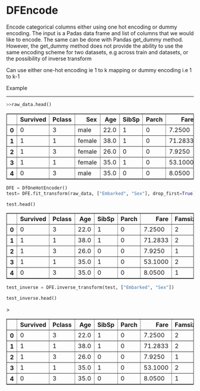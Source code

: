 # DFEncode

  Encode categorical columns either using one hot encoding or dummy encoding.
  The input is a Padas data frame and list of columns that we would like to encode.
  The same can be done with Pandas get_dummy method. However, the get_dummy method does not
  provide the ability to use the same encoding scheme for two datasets, e.g across train
  and datasets, or the possibility of inverse transform

  Can use either one-hot encoding ie 1 to k mapping or dummy encoding i.e 1 to k-1

  Example
  _________

  ```python
  >>raw_data.head()
  ```  
  <div>
  <table border="1" class="dataframe">
    <thead>
      <tr style="text-align: right;">
        <th></th>
        <th>Survived</th>
        <th>Pclass</th>
        <th>Sex</th>
        <th>Age</th>
        <th>SibSp</th>
        <th>Parch</th>
        <th>Fare</th>
        <th>Embarked</th>
        <th>Famsize</th>
      </tr>
    </thead>
    <tbody>
      <tr>
        <th>0</th>
        <td>0</td>
        <td>3</td>
        <td>male</td>
        <td>22.0</td>
        <td>1</td>
        <td>0</td>
        <td>7.2500</td>
        <td>S</td>
        <td>2</td>
      </tr>
      <tr>
        <th>1</th>
        <td>1</td>
        <td>1</td>
        <td>female</td>
        <td>38.0</td>
        <td>1</td>
        <td>0</td>
        <td>71.2833</td>
        <td>C</td>
        <td>2</td>
      </tr>
      <tr>
        <th>2</th>
        <td>1</td>
        <td>3</td>
        <td>female</td>
        <td>26.0</td>
        <td>0</td>
        <td>0</td>
        <td>7.9250</td>
        <td>S</td>
        <td>1</td>
      </tr>
      <tr>
        <th>3</th>
        <td>1</td>
        <td>1</td>
        <td>female</td>
        <td>35.0</td>
        <td>1</td>
        <td>0</td>
        <td>53.1000</td>
        <td>S</td>
        <td>2</td>
      </tr>
      <tr>
        <th>4</th>
        <td>0</td>
        <td>3</td>
        <td>male</td>
        <td>35.0</td>
        <td>0</td>
        <td>0</td>
        <td>8.0500</td>
        <td>S</td>
        <td>1</td>
      </tr>
    </tbody>
  </table>
  </div>

  ```python
  DFE = DfOneHotEncoder()
  test= DFE.fit_transform(raw_data, ["Embarked", "Sex"], drop_first=True)
  ```


  ```python
  test.head()
  ```




  <div>
  <table border="1" class="dataframe">
    <thead>
      <tr style="text-align: right;">
        <th></th>
        <th>Survived</th>
        <th>Pclass</th>
        <th>Age</th>
        <th>SibSp</th>
        <th>Parch</th>
        <th>Fare</th>
        <th>Famsize</th>
        <th>Embarked_Q</th>
        <th>Embarked_S</th>
        <th>Sex_male</th>
      </tr>
    </thead>
    <tbody>
      <tr>
        <th>0</th>
        <td>0</td>
        <td>3</td>
        <td>22.0</td>
        <td>1</td>
        <td>0</td>
        <td>7.2500</td>
        <td>2</td>
        <td>0.0</td>
        <td>1.0</td>
        <td>1.0</td>
      </tr>
      <tr>
        <th>1</th>
        <td>1</td>
        <td>1</td>
        <td>38.0</td>
        <td>1</td>
        <td>0</td>
        <td>71.2833</td>
        <td>2</td>
        <td>0.0</td>
        <td>0.0</td>
        <td>0.0</td>
      </tr>
      <tr>
        <th>2</th>
        <td>1</td>
        <td>3</td>
        <td>26.0</td>
        <td>0</td>
        <td>0</td>
        <td>7.9250</td>
        <td>1</td>
        <td>0.0</td>
        <td>1.0</td>
        <td>0.0</td>
      </tr>
      <tr>
        <th>3</th>
        <td>1</td>
        <td>1</td>
        <td>35.0</td>
        <td>1</td>
        <td>0</td>
        <td>53.1000</td>
        <td>2</td>
        <td>0.0</td>
        <td>1.0</td>
        <td>0.0</td>
      </tr>
      <tr>
        <th>4</th>
        <td>0</td>
        <td>3</td>
        <td>35.0</td>
        <td>0</td>
        <td>0</td>
        <td>8.0500</td>
        <td>1</td>
        <td>0.0</td>
        <td>1.0</td>
        <td>1.0</td>
      </tr>
    </tbody>
  </table>
  </div>




  ```python
  test_inverse = DFE.inverse_transform(test, ["Embarked", "Sex"])
  ```


  ```python
  test_inverse.head()
  ```




  <div>>
  <table border="1" class="dataframe">
    <thead>
      <tr style="text-align: right;">
        <th></th>
        <th>Survived</th>
        <th>Pclass</th>
        <th>Age</th>
        <th>SibSp</th>
        <th>Parch</th>
        <th>Fare</th>
        <th>Famsize</th>
        <th>Embarked</th>
        <th>Sex</th>
      </tr>
    </thead>
    <tbody>
      <tr>
        <th>0</th>
        <td>0</td>
        <td>3</td>
        <td>22.0</td>
        <td>1</td>
        <td>0</td>
        <td>7.2500</td>
        <td>2</td>
        <td>S</td>
        <td>male</td>
      </tr>
      <tr>
        <th>1</th>
        <td>1</td>
        <td>1</td>
        <td>38.0</td>
        <td>1</td>
        <td>0</td>
        <td>71.2833</td>
        <td>2</td>
        <td>C</td>
        <td>female</td>
      </tr>
      <tr>
        <th>2</th>
        <td>1</td>
        <td>3</td>
        <td>26.0</td>
        <td>0</td>
        <td>0</td>
        <td>7.9250</td>
        <td>1</td>
        <td>S</td>
        <td>female</td>
      </tr>
      <tr>
        <th>3</th>
        <td>1</td>
        <td>1</td>
        <td>35.0</td>
        <td>1</td>
        <td>0</td>
        <td>53.1000</td>
        <td>2</td>
        <td>S</td>
        <td>female</td>
      </tr>
      <tr>
        <th>4</th>
        <td>0</td>
        <td>3</td>
        <td>35.0</td>
        <td>0</td>
        <td>0</td>
        <td>8.0500</td>
        <td>1</td>
        <td>S</td>
        <td>male</td>
      </tr>
    </tbody>
  </table>
  </div>
